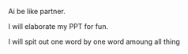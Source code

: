 Ai be like partner.

I will elaborate my PPT for fun.

I will spit out one word by one word amoung all thing